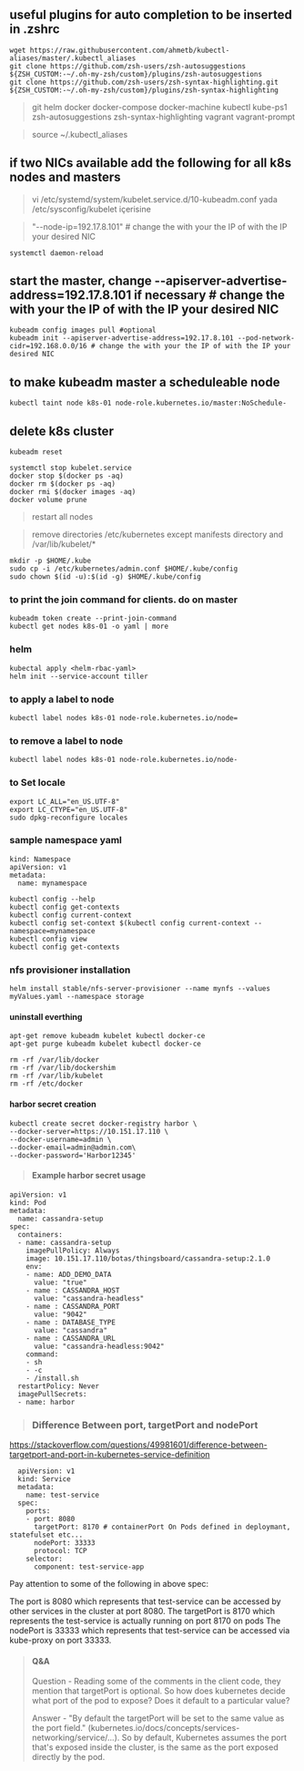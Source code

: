 ## useful plugins for auto completion to be inserted in .zshrc

```
wget https://raw.githubusercontent.com/ahmetb/kubectl-aliases/master/.kubectl_aliases
git clone https://github.com/zsh-users/zsh-autosuggestions ${ZSH_CUSTOM:-~/.oh-my-zsh/custom}/plugins/zsh-autosuggestions
git clone https://github.com/zsh-users/zsh-syntax-highlighting.git ${ZSH_CUSTOM:-~/.oh-my-zsh/custom}/plugins/zsh-syntax-highlighting
```
> git helm docker docker-compose docker-machine kubectl kube-ps1 zsh-autosuggestions zsh-syntax-highlighting vagrant vagrant-prompt

> source ~/.kubectl_aliases

## if two NICs available add the following for all k8s nodes and masters
> vi /etc/systemd/system/kubelet.service.d/10-kubeadm.conf yada  /etc/sysconfig/kubelet içerisine

> "--node-ip=192.17.8.101"  # change the with your the IP of with the IP your desired NIC

```
systemctl daemon-reload
```

## start the master, change --apiserver-advertise-address=192.17.8.101 if necessary # change the with your the IP of with the IP your desired NIC
```console
kubeadm config images pull #optional
kubeadm init --apiserver-advertise-address=192.17.8.101 --pod-network-cidr=192.168.0.0/16 # change the with your the IP of with the IP your desired NIC
```
## to make kubeadm master a scheduleable node 
```
kubectl taint node k8s-01 node-role.kubernetes.io/master:NoSchedule-
```

## delete k8s cluster
```
kubeadm reset

systemctl stop kubelet.service    
docker stop $(docker ps -aq)
docker rm $(docker ps -aq)
docker rmi $(docker images -aq)
docker volume prune
```
>restart all nodes

>remove directories /etc/kubernetes except manifests directory and /var/lib/kubelet/*

```
mkdir -p $HOME/.kube
sudo cp -i /etc/kubernetes/admin.conf $HOME/.kube/config
sudo chown $(id -u):$(id -g) $HOME/.kube/config
```
### to print the join command for clients. do on master
```
kubeadm token create --print-join-command
kubectl get nodes k8s-01 -o yaml | more
```

### helm
```
kubectal apply <helm-rbac-yaml>
helm init --service-account tiller
```

### to apply a label to node 
```
kubectl label nodes k8s-01 node-role.kubernetes.io/node=
```

### to remove a label to node 
```
kubectl label nodes k8s-01 node-role.kubernetes.io/node-
```
### to Set locale
```
export LC_ALL="en_US.UTF-8"
export LC_CTYPE="en_US.UTF-8"
sudo dpkg-reconfigure locales
```
### sample namespace yaml

```
kind: Namespace
apiVersion: v1
metadata:
  name: mynamespace
```
```
kubectl config --help
kubectl config get-contexts
kubectl config current-context
kubectl config set-context $(kubectl config current-context --namespace=mynamespace
kubectl config view
kubectl config get-contexts
```

### nfs provisioner installation
```
helm install stable/nfs-server-provisioner --name mynfs --values myValues.yaml --namespace storage
```

#### uninstall everthing ####

```
apt-get remove kubeadm kubelet kubectl docker-ce
apt-get purge kubeadm kubelet kubectl docker-ce

rm -rf /var/lib/docker
rm -rf /var/lib/dockershim
rm -rf /var/lib/kubelet
rm -rf /etc/docker
```

#### harbor secret creation ####
```
kubectl create secret docker-registry harbor \           
--docker-server=https://10.151.17.110 \
--docker-username=admin \
--docker-email=admin@admin.com\
--docker-password='Harbor12345'
```
> #### Example harbor secret usage ####

```
apiVersion: v1
kind: Pod
metadata:
  name: cassandra-setup
spec:
  containers:
  - name: cassandra-setup
    imagePullPolicy: Always
    image: 10.151.17.110/botas/thingsboard/cassandra-setup:2.1.0
    env:
    - name: ADD_DEMO_DATA
      value: "true"
    - name : CASSANDRA_HOST
      value: "cassandra-headless"
    - name : CASSANDRA_PORT
      value: "9042"
    - name : DATABASE_TYPE
      value: "cassandra"
    - name : CASSANDRA_URL
      value: "cassandra-headless:9042"
    command:
    - sh
    - -c
    - /install.sh
  restartPolicy: Never
  imagePullSecrets:
  - name: harbor
```
> ### Difference Between port, targetPort and nodePort
https://stackoverflow.com/questions/49981601/difference-between-targetport-and-port-in-kubernetes-service-definition
```
  apiVersion: v1
  kind: Service
  metadata:
    name: test-service
  spec:
    ports:
    - port: 8080
      targetPort: 8170 # containerPort On Pods defined in deploymant, statefulset etc...
      nodePort: 33333
      protocol: TCP 
    selector:
      component: test-service-app
```
Pay attention to some of the following in above spec:

The port is 8080 which represents that test-service can be accessed by other services in the cluster at port 8080. The targetPort is 8170 which represents the test-service is actually running on port 8170 on pods The nodePort is 33333 which represents that test-service can be accessed via kube-proxy on port 33333.

> #### Q&A 
> Question - Reading some of the comments in the client code, they mention that targetPort is optional. So how does kubernetes decide what port of the pod to expose? Does it default to a particular value?
> 
> Answer - "By default the targetPort will be set to the same value as the port field." (kubernetes.io/docs/concepts/services-networking/service/…). So by default, Kubernetes assumes the port that's exposed inside the cluster, is the same as the port exposed directly by the pod.
